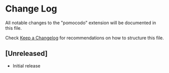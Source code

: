# Change Log
All notable changes to the "pomocodo" extension will be documented in this file.

Check [Keep a Changelog](http://keepachangelog.com/) for recommendations on how to structure this file.

## [Unreleased]
- Initial release